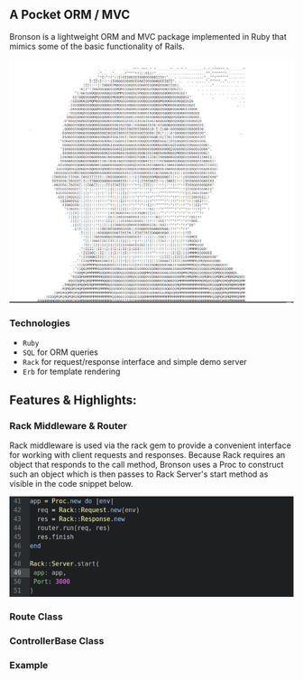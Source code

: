 ## A Pocket ORM / MVC

Bronson is a lightweight ORM and MVC package implemented in Ruby that mimics some of the basic functionality of Rails.

![bronson image][bronson_logo]

### Technologies
- `Ruby`
- `SQL` for ORM queries
- `Rack` for request/response interface and simple demo server
- `Erb` for template rendering

## Features & Highlights:

### Rack Middleware & Router

Rack middleware is used via the rack gem to provide a convenient interface for working with client requests and responses. Because Rack requires an object that responds to the call method, Bronson uses a Proc to construct such an object which is then passes to Rack Server's start method as visible in the code snippet below.

![bronson rack_image][bronson_rack]


### Route Class


### ControllerBase Class





### Example


[bronson_logo]: docs/images/bronson_logo.png
[bronson_rack]: docs/images/rack_proc_server.png
